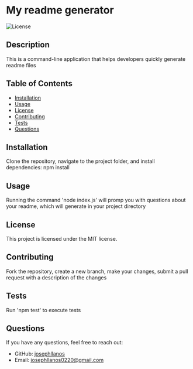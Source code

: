 
# My readme generator

![License](https://img.shields.io/badge/license-MIT-blue.svg)

## Description
This is a command-line application that helps developers quickly generate readme files

## Table of Contents
- [Installation](#installation)
- [Usage](#usage)
- [License](#license)
- [Contributing](#contributing)
- [Tests](#tests)
- [Questions](#questions)

## Installation
Clone the repository, navigate to the project folder, and install dependencies: npm install

## Usage
Running the command 'node index.js' will promp you with questions about your readme, which will generate in your project directory

## License
This project is licensed under the MIT license.

## Contributing
Fork the repository, create a new branch, make your changes, submit a pull request with a description of the changes

## Tests
Run 'npm test' to execute tests

## Questions
If you have any questions, feel free to reach out:
- GitHub: [josephllanos](https://github.com/josephllanos)
- Email: josephllanos0220@gmail.com
